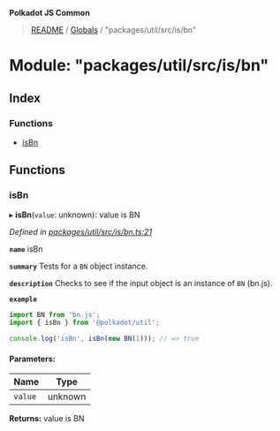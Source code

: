 **Polkadot JS Common**

> [README](../README.md) / [Globals](../globals.md) / "packages/util/src/is/bn"

# Module: "packages/util/src/is/bn"

## Index

### Functions

* [isBn](_packages_util_src_is_bn_.md#isbn)

## Functions

### isBn

▸ **isBn**(`value`: unknown): value is BN

*Defined in [packages/util/src/is/bn.ts:21](https://github.com/polkadot-js/common/blob/ce964d2f/packages/util/src/is/bn.ts#L21)*

**`name`** isBn

**`summary`** Tests for a `BN` object instance.

**`description`** 
Checks to see if the input object is an instance of `BN` (bn.js).

**`example`** 
<BR>

```javascript
import BN from 'bn.js';
import { isBn } from '@polkadot/util';

console.log('isBn', isBn(new BN(1))); // => true
```

#### Parameters:

Name | Type |
------ | ------ |
`value` | unknown |

**Returns:** value is BN
